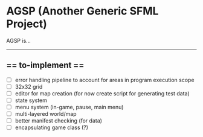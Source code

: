 # AGSP (Another Generic SFML Project)
AGSP is...

---

## == to-implement ==
- [ ] error handling pipeline to account for areas in program execution scope
- [ ] 32x32 grid
- [ ] editor for map creation (for now create script for generating test data)
- [ ] state system
- [ ] menu system (in-game, pause, main menu)
- [ ] multi-layered world/map
- [ ] better manifest checking (for data)
- [ ] encapsulating game class (?)